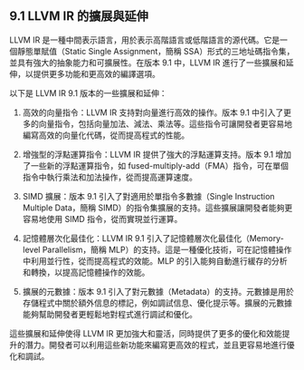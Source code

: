 ## 9.1 LLVM IR 的擴展與延伸

LLVM IR 是一種中間表示語言，用於表示高階語言或低階語言的源代碼。它是一個靜態單賦值（Static Single Assignment，簡稱 SSA）形式的三地址碼指令集，並具有強大的抽象能力和可擴展性。在版本 9.1 中，LLVM IR 進行了一些擴展和延伸，以提供更多功能和更高效的編譯選項。

以下是 LLVM IR 9.1 版本的一些擴展和延伸：

1. 高效的向量指令：LLVM IR 支持對向量進行高效的操作。版本 9.1 中引入了更多的向量指令，包括向量加法、減法、乘法等。這些指令可讓開發者更容易地編寫高效的向量化代碼，從而提高程式的性能。

2. 增強型的浮點運算指令：LLVM IR 提供了強大的浮點運算支持。版本 9.1 增加了一些新的浮點運算指令，如 fused-multiply-add（FMA）指令，可在單個指令中執行乘法和加法操作，從而提高運算速度。

3. SIMD 擴展：版本 9.1 引入了對適用於單指令多數據（Single Instruction Multiple Data，簡稱 SIMD）的指令集擴展的支持。這些擴展讓開發者能夠更容易地使用 SIMD 指令，從而實現並行運算。

4. 記憶體層次化最佳化：LLVM IR 9.1 引入了記憶體層次化最佳化（Memory-level Parallelism，簡稱 MLP）的支持。這是一種優化技術，可在記憶體操作中利用並行性，從而提高程式的效能。MLP 的引入能夠自動進行緩存的分析和轉換，以提高記憶體操作的效能。

5. 擴展的元數據：版本 9.1 引入了對元數據（Metadata）的支持。元數據是用於存儲程式中關於額外信息的標記，例如調試信息、優化提示等。擴展的元數據能夠幫助開發者更輕鬆地對程式進行調試和優化。

這些擴展和延伸使得 LLVM IR 更加強大和靈活，同時提供了更多的優化和效能提升的潛力。開發者可以利用這些新功能來編寫更高效的程式，並且更容易地進行優化和調試。